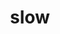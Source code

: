 ---
category: 4-letters
denotation: null
name: slow
reference_link: https://www.etymonline.com/word/slow
root_language: null
root_name: null
title: slow
type: free
word_sums:
- respelling: slow
  sum: 'Slow + '
---
